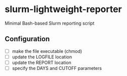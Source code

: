 # slurm-lightweight-reporter
Minimal Bash-based Slurm reporting script

## Configuration
- [ ] make the file executable (chmod)
- [ ] update the LOGFILE location
- [ ] update the REPORT location
- [ ] specify the DAYS and CUTOFF parameters
